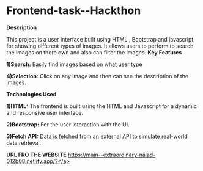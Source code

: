 # Frontend-task--Hackthon


**Description**

This project is a user interface built using HTML , Bootstrap and javascript for showing different types of images. It allows users to perform to search the images on there own and also can filter the images.
**Key Features**

**1)Search:** Easily find images based on what user type

**4)Selection:** Click on any image and then can see the description of the images.


**Technologies Used**

**1)HTML:** The frontend is built using the HTML and Javascript  for a dynamic and responsive user interface.

**2)Bootstrap:** For the user interaction with the UI.

**3)Fetch API:** Data is fetched from an external API to simulate real-world data retrieval.

**URL FRO THE WEBSITE**
<a>https://main--extraordinary-naiad-012b08.netlify.app/?</a>
 
